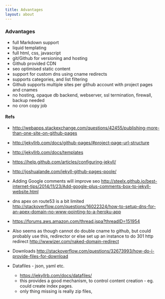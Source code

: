 ```yaml
---
title: Advantages
layout: about
---
```


### Advantages

- full Markdown support
- liquid templating
- full html, css, javascript
- git/Github for versioning and hosting
- Github provided CDN
- seo optimised static content
- support for custom dns using cname redirects
- supports categories, and list filtering
- Github supports multiple sites per github account with project pages and cnames
- no hosting, opaque db backend, webserver, ssl termination, firewall, backup needed
- no cron copy job

#### Refs

- <http://webapps.stackexchange.com/questions/42455/publishing-more-than-one-site-on-github-pages>

- <http://jekyllrb.com/docs/github-pages/#project-page-url-structure>

- <http://jekyllrb.com/docs/templates>

- <https://help.github.com/articles/configuring-jekyll/>

- <http://joshualande.com/jekyll-github-pages-poole/>

- Adding Google comments will improve seo
  <http://steelx.github.io/best-internet-tips/2014/11/23/Add-google-plus-comments-box-to-jekyll-website.html>

- dns apex on route53 is a bit limited
  <http://stackoverflow.com/questions/16022324/how-to-setup-dns-for-an-apex-domain-no-www-pointing-to-a-heroku-app>

- <https://forums.aws.amazon.com/thread.jspa?threadID=151954>

- Also seems as though cannot do double cname to github, but could probably use this, redirector
  or else set up an instance to do 301 http redirect
  <http://wwwizer.com/naked-domain-redirect>

- Downloads
  <http://stackoverflow.com/questions/32673993/how-do-i-provide-files-for-download>

- Datafiles - json, yaml etc.
  - <https://jekyllrb.com/docs/datafiles/>
  - this provides a good mechanism, to control content creation - eg. could create index pages.
  - only thing missing is really zip files,  
